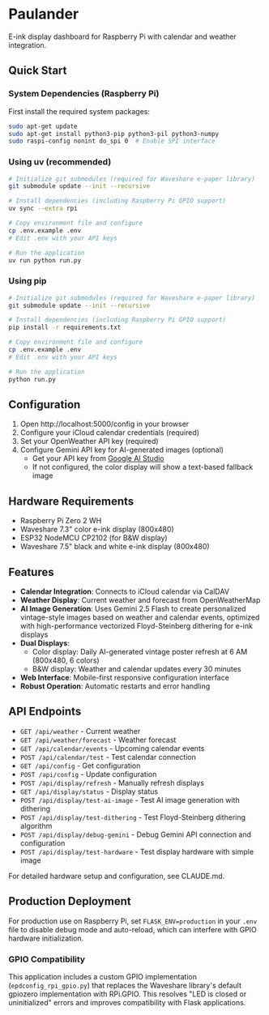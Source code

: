 # Paulander

E-ink display dashboard for Raspberry Pi with calendar and weather integration.

## Quick Start

### System Dependencies (Raspberry Pi)
First install the required system packages:
```bash
sudo apt-get update
sudo apt-get install python3-pip python3-pil python3-numpy
sudo raspi-config nonint do_spi 0  # Enable SPI interface
```

### Using uv (recommended)
```bash
# Initialize git submodules (required for Waveshare e-paper library)
git submodule update --init --recursive

# Install dependencies (including Raspberry Pi GPIO support)
uv sync --extra rpi

# Copy environment file and configure
cp .env.example .env
# Edit .env with your API keys

# Run the application
uv run python run.py
```

### Using pip
```bash
# Initialize git submodules (required for Waveshare e-paper library)
git submodule update --init --recursive

# Install dependencies (including Raspberry Pi GPIO support)
pip install -r requirements.txt

# Copy environment file and configure
cp .env.example .env
# Edit .env with your API keys

# Run the application
python run.py
```

## Configuration

1. Open http://localhost:5000/config in your browser
2. Configure your iCloud calendar credentials (required)
3. Set your OpenWeather API key (required)
4. Configure Gemini API key for AI-generated images (optional)
   - Get your API key from [Google AI Studio](https://aistudio.google.com/app/apikey)
   - If not configured, the color display will show a text-based fallback image

## Hardware Requirements

- Raspberry Pi Zero 2 WH
- Waveshare 7.3" color e-ink display (800x480)
- ESP32 NodeMCU CP2102 (for B&W display)
- Waveshare 7.5" black and white e-ink display (800x480)

## Features

- **Calendar Integration**: Connects to iCloud calendar via CalDAV
- **Weather Display**: Current weather and forecast from OpenWeatherMap
- **AI Image Generation**: Uses Gemini 2.5 Flash to create personalized vintage-style images based on weather and calendar events, optimized with high-performance vectorized Floyd-Steinberg dithering for e-ink displays
- **Dual Displays**: 
  - Color display: Daily AI-generated vintage poster refresh at 6 AM (800x480, 6 colors)
  - B&W display: Weather and calendar updates every 30 minutes
- **Web Interface**: Mobile-first responsive configuration interface
- **Robust Operation**: Automatic restarts and error handling

## API Endpoints

- `GET /api/weather` - Current weather
- `GET /api/weather/forecast` - Weather forecast
- `GET /api/calendar/events` - Upcoming calendar events
- `POST /api/calendar/test` - Test calendar connection
- `GET /api/config` - Get configuration
- `POST /api/config` - Update configuration
- `POST /api/display/refresh` - Manually refresh displays
- `GET /api/display/status` - Display status
- `POST /api/display/test-ai-image` - Test AI image generation with dithering
- `POST /api/display/test-dithering` - Test Floyd-Steinberg dithering algorithm  
- `POST /api/display/debug-gemini` - Debug Gemini API connection and configuration
- `POST /api/display/test-hardware` - Test display hardware with simple image

For detailed hardware setup and configuration, see CLAUDE.md.

## Production Deployment

For production use on Raspberry Pi, set `FLASK_ENV=production` in your `.env` file to disable debug mode and auto-reload, which can interfere with GPIO hardware initialization.

### GPIO Compatibility

This application includes a custom GPIO implementation (`epdconfig_rpi_gpio.py`) that replaces the Waveshare library's default gpiozero implementation with RPi.GPIO. This resolves "LED is closed or uninitialized" errors and improves compatibility with Flask applications.